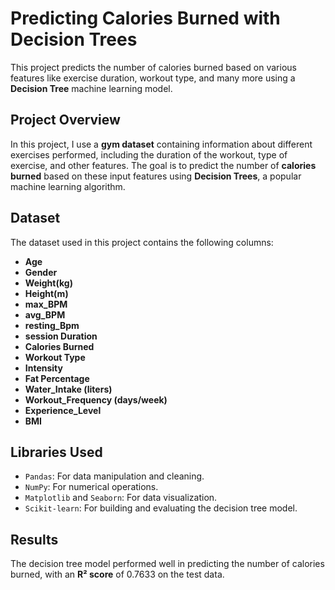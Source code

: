 # Predicting Calories Burned with Decision Trees

This project predicts the number of calories burned based on various features like exercise duration, workout type, and many more using a **Decision Tree** machine learning model.

## Project Overview

In this project, I use a **gym dataset** containing information about different exercises performed, including the duration of the workout, type of exercise, and other features. 
The goal is to predict the number of **calories burned** based on these input features using **Decision Trees**, a popular machine learning algorithm.

## Dataset

The dataset used in this project contains the following columns:
- **Age**
- **Gender**
- **Weight(kg)**
- **Height(m)**
- **max_BPM**
- **avg_BPM**
- **resting_Bpm**
- **session Duration**
- **Calories Burned**
- **Workout Type** 
- **Intensity**
- **Fat Percentage**
- **Water_Intake (liters)**
- **Workout_Frequency (days/week)**
- **Experience_Level**
- **BMI**


## Libraries Used
- `Pandas`: For data manipulation and cleaning.
- `NumPy`: For numerical operations.
- `Matplotlib` and `Seaborn`: For data visualization.
- `Scikit-learn`: For building and evaluating the decision tree model.

## Results

The decision tree model performed well in predicting the number of calories burned, with an **R² score** of 0.7633 on the test data.
